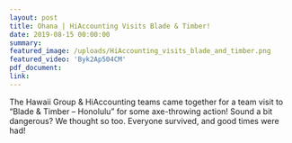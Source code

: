 ```yaml
---
layout: post
title: Ohana | HiAccounting Visits Blade & Timber!
date: 2019-08-15 00:00:00
summary:
featured_image: /uploads/HiAccounting_visits_blade_and_timber.png
featured_video: 'Byk2Ap504CM'
pdf_document:
link:
---
```

<p>The Hawaii Group & HiAccounting teams came together for a team visit to “Blade & Timber – Honolulu” for some axe-throwing action! Sound a bit dangerous? We thought so too. Everyone survived, and good times were had!</p>

